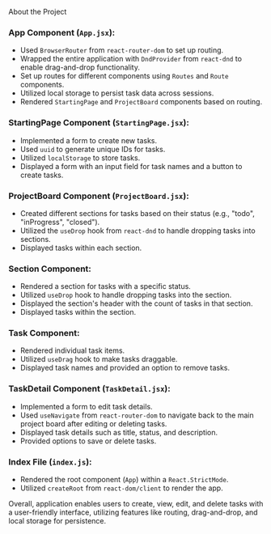 
About the Project
### App Component (`App.jsx`):
- Used `BrowserRouter` from `react-router-dom` to set up routing.
- Wrapped the entire application with `DndProvider` from `react-dnd` to enable drag-and-drop functionality.
- Set up routes for different components using `Routes` and `Route` components.
- Utilized local storage to persist task data across sessions.
- Rendered `StartingPage` and `ProjectBoard` components based on routing.

### StartingPage Component (`StartingPage.jsx`):
- Implemented a form to create new tasks.
- Used `uuid` to generate unique IDs for tasks.
- Utilized `localStorage` to store tasks.
- Displayed a form with an input field for task names and a button to create tasks.

### ProjectBoard Component (`ProjectBoard.jsx`):
- Created different sections for tasks based on their status (e.g., "todo", "inProgress", "closed").
- Utilized the `useDrop` hook from `react-dnd` to handle dropping tasks into sections.
- Displayed tasks within each section.

### Section Component:
- Rendered a section for tasks with a specific status.
- Utilized `useDrop` hook to handle dropping tasks into the section.
- Displayed the section's header with the count of tasks in that section.
- Displayed tasks within the section.

### Task Component:
- Rendered individual task items.
- Utilized `useDrag` hook to make tasks draggable.
- Displayed task names and provided an option to remove tasks.

### TaskDetail Component (`TaskDetail.jsx`):
- Implemented a form to edit task details.
- Used `useNavigate` from `react-router-dom` to navigate back to the main project board after editing or deleting tasks.
- Displayed task details such as title, status, and description.
- Provided options to save or delete tasks.

### Index File (`index.js`):
- Rendered the root component (`App`) within a `React.StrictMode`.
- Utilized `createRoot` from `react-dom/client` to render the app.

Overall, application enables users to create, view, edit, and delete tasks with a user-friendly interface, utilizing features like routing, drag-and-drop, and local storage for persistence.